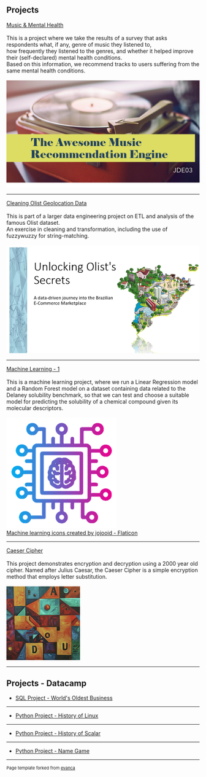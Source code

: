 ## Projects

[Music & Mental Health](https://github.com/leepiau/mmh)\
\
This is a project where we take the results of a survey that asks respondents what, if any, genre of music they listened to,\
how frequently they listened to the genres, and whether it helped improve their (self-declared) mental health conditions.\
Based on this information, we recommend tracks to users suffering from the same mental health conditions.
\
\
<img src="images/mmh.png?raw=true"/>

---

[Cleaning Olist Geolocation Data](https://github.com/leepiau/brazil_cep)\
\
This is part of a larger data engineering project on ETL and analysis of the famous Olist dataset.\
An exercise in cleaning and transformation, including the use of fuzzywuzzy for string-matching.
\
\
<img src="images/olist.png?raw=true"/>

---

[Machine Learning - 1](https://github.com/leepiau/ml_1)\
\
This is a machine learning project, where we run a Linear Regression model and a Random Forest model on a dataset containing data related to the Delaney solubility benchmark, so that we can test and choose a suitable model for predicting the solubility of a chemical compound given its molecular descriptors.
\
\
<img src="images/machine-learning.png?raw=true"/>\
<a href="https://www.flaticon.com/free-icons/machine-learning" title="machine learning icons">Machine learning icons created by jojooid - Flaticon</a>

---

[Caeser Cipher](https://github.com/leepiau/caeser_cipher)\
\
This project demonstrates encryption and decryption using a 2000 year old cipher. Named after Julius Caesar, the Caeser Cipher is a simple encryption method that employs letter substitution.
\
\
<img src="images/caesar_cipher.png?raw=true"/>

---

## Projects - Datacamp

- [SQL Project - World's Oldest Business](https://leepiau.github.io/dc_oldest_biz/notebook.html)

---

- [Python Project - History of Linux](https://github.com/leepiau/dc_linux)

---

- [Python Project - History of Scalar](https://github.com/leepiau/dc_scalar)

---

- [Python Project - Name Game](https://github.com/leepiau/dc_name_game)

---

<p style="font-size:11px">Page template forked from <a href="https://github.com/evanca/quick-portfolio">evanca</a></p>
<!-- Remove above link if you don't want to attibute -->

